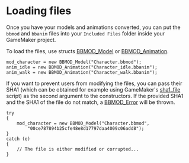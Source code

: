 # Loading files
Once you have your models and animations converted, you can put the `bbmod` and `bbanim` files into your `Included Files` folder inside your GameMaker project.

To load the files, use structs [BBMOD_Model](./BBMOD_Model.html) or [BBMOD_Animation](./BBMOD_Animation.html).

```gml
mod_character = new BBMOD_Model("Character.bbmod");
anim_idle = new BBMOD_Animation("Character_idle.bbanim");
anim_walk = new BBMOD_Animation("Character_walk.bbanim");
```

If you want to prevent users from modifying the files, you can pass their SHA1 (which can be obtained for example using GameMaker's [sha1_file](https://docs2.yoyogames.com/source/_build/3_scripting/4_gml_reference/file%20handling/sha1_file.html) script) as the second argument to the constructors. If the provided SHA1 and the SHA1 of the file do not match, a [BBMOD_Error](./BBMOD_Error.html) will be thrown.

```gml
try
{
    mod_character = new BBMOD_Model("Character.bbmod",
        "00ce787894b25cfe48e8d17797daa4009c06add8");
}
catch (e)
{
    // The file is either modified or corrupted...
}
```

